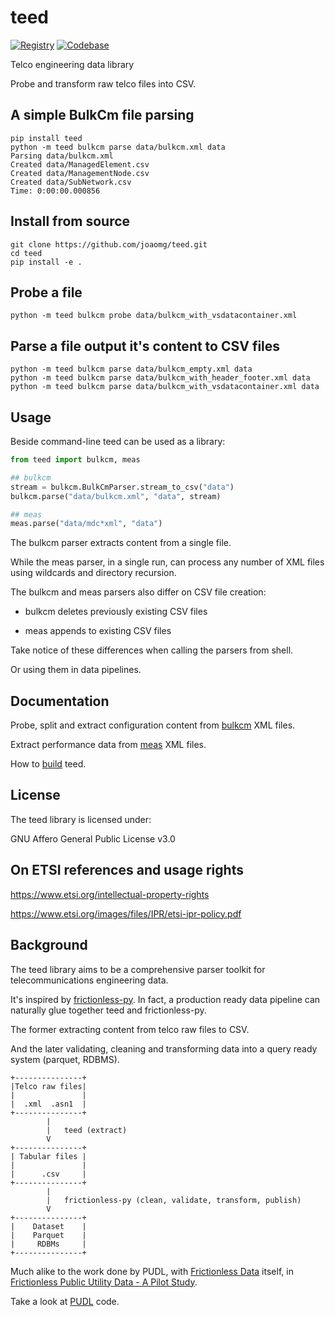 # teed

[![Registry](https://img.shields.io/static/v1?label=pipy&message=v0.0.6&color=informational)](https://pypi.python.org/pypi/teed)
[![Codebase](https://img.shields.io/badge/github-main-brightgreen)](https://github.com/joaomg/teed)

Telco engineering data library

Probe and transform raw telco files into CSV.

## A simple BulkCm file parsing

```shell
pip install teed
python -m teed bulkcm parse data/bulkcm.xml data
Parsing data/bulkcm.xml
Created data/ManagedElement.csv
Created data/ManagementNode.csv
Created data/SubNetwork.csv
Time: 0:00:00.000856
```

## Install from source

```shell
git clone https://github.com/joaomg/teed.git
cd teed
pip install -e .
```

## Probe a file

```shell
python -m teed bulkcm probe data/bulkcm_with_vsdatacontainer.xml
```

## Parse a file output it's content to CSV files

```shell
python -m teed bulkcm parse data/bulkcm_empty.xml data
python -m teed bulkcm parse data/bulkcm_with_header_footer.xml data
python -m teed bulkcm parse data/bulkcm_with_vsdatacontainer.xml data
```

## Usage

Beside command-line teed can be used as a library:

```python
from teed import bulkcm, meas

## bulkcm
stream = bulkcm.BulkCmParser.stream_to_csv("data")
bulkcm.parse("data/bulkcm.xml", "data", stream)

## meas
meas.parse("data/mdc*xml", "data")
```

The bulkcm parser extracts content from a single file.

While the meas parser, in a single run, can process any number of XML files using wildcards and directory recursion.

The bulkcm and meas parsers also differ on CSV file creation:

- bulkcm deletes previously existing CSV files

- meas appends to existing CSV files

Take notice of these differences when calling the parsers from shell.

Or using them in data pipelines.

## Documentation

Probe, split and extract configuration content from [bulkcm](https://github.com/joaomg/teed/blob/main/teed/BULKCM.md) XML files.

Extract performance data from [meas](https://github.com/joaomg/teed/blob/main/teed/MEAS.md) XML files.

How to [build](https://github.com/joaomg/teed/blob/main/BUILD.md) teed.

## License

The teed library is licensed under:

GNU Affero General Public License v3.0

## On ETSI references and usage rights

https://www.etsi.org/intellectual-property-rights

https://www.etsi.org/images/files/IPR/etsi-ipr-policy.pdf

## Background

The teed library aims to be a comprehensive parser toolkit for telecommunications engineering data.

It's inspired by [frictionless-py](https://github.com/frictionlessdata/frictionless-py). In fact, a production ready data pipeline can naturally glue together teed and frictionless-py.

The former extracting content from telco raw files to CSV.

And the later validating, cleaning and transforming data into a query ready system (parquet, RDBMS).

    +---------------+
    |Telco raw files|
    |               |
    |  .xml  .asn1  |
    +---------------+
            |
            |   teed (extract)
            V
    +---------------+
    | Tabular files |
    |               |
    |      .csv     |
    +---------------+
            |
            |   frictionless-py (clean, validate, transform, publish)
            V
    +---------------+
    |    Dataset    |
    |    Parquet    |
    |     RDBMs     |
    +---------------+

Much alike to the work done by PUDL, with [Frictionless Data](https://frictionlessdata.io/) itself, in [Frictionless Public Utility Data - A Pilot Study](https://frictionlessdata.io/blog/2020/03/18/frictionless-data-pilot-study).

Take a look at [PUDL](https://github.com/catalyst-cooperative/pudl) code.
